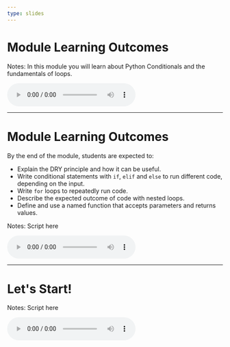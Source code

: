 ```yaml
---
type: slides
---
```


# Module Learning Outcomes

Notes: In this module you will learn about Python Conditionals and the fundamentals of loops. 

<html>
<audio controls >
  <source src="/placeholder_audio.mp3" />
</audio></html>

---

# Module Learning Outcomes

By the end of the module, students are expected to:

- Explain the DRY principle and how it can be useful.
- Write conditional statements with `if`, `elif` and `else` to run different code, depending on the input.
- Write `for` loops to repeatedly run code.
- Describe the expected outcome of code with nested loops.
- Define and use a named function that accepts parameters and returns values.

Notes: Script here
<html>
<audio controls >
  <source src="/placeholder_audio.mp3" />
</audio></html>

---

# Let's Start!

Notes: Script here
<html>
<audio controls >
  <source src="/placeholder_audio.mp3" />
</audio></html>
